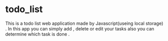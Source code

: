 # todo_list
This is a todo list web application made by Javascript(useing local storage) .
In this app you can simply add , delete or edit your tasks also you can determine which task is done .
